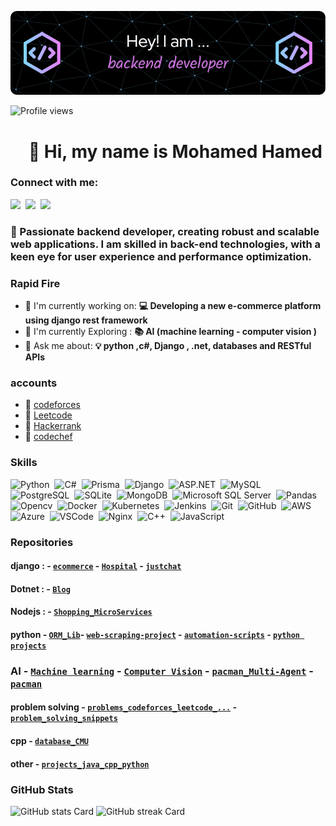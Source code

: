 ![👋 Hi, my name is Mohamed Hamed](https://github.com/MohamedHamed12/MohamedHamed12/blob/main/images/github-header-image1.png?raw=true)

![Profile views](https://komarev.com/ghpvc/?username=MohamedHamed12&label=Profile%20views&color=0e75b6&style=flat)

<div id="toc">
  <ul align="center" style="list-style: none">
    <summary>
      <h1>
        👋 Hi, my name is Mohamed Hamed
      </h1>
    </summary>
  </ul>
</div>

**<h3 align="left">Connect with me:</h3>** 
<p align="left"><a href="https://github.com/MohamedHamed12" target="_blank"><img src="https://img.shields.io/badge/GitHub-100000?style=for-the-badge&logo=github&logoColor=white" height="28" style="margin-right: 4px"></a> <a href="https://www.linkedin.com/in/mohamed-hamed-b0392b198" target="_blank"><img src="https://img.shields.io/badge/LinkedIn-0077B5?style=for-the-badge&logo=linkedin&logoColor=white" height="28" style="margin-right: 4px"></a> <a href="https://twitter.com/MohammedHamedHh" target="_blank"><img src="https://img.shields.io/badge/Twitter-000000?style=for-the-badge&logo=X&logoColor=white" height="28" style="margin-right: 4px"></a></p>

 **<h3 align="left">🚀 Passionate backend developer, creating robust and scalable web applications. I am skilled in back-end technologies, with a keen eye for user experience and performance optimization.</h3>**

**<h3 align="left">Rapid Fire</h3>**

- 💼 I'm currently working on: **💻 Developing a new e-commerce platform using django rest framework**
- 🌱 I'm currently Exploring : **📚 AI (machine learning - computer vision )**
- 💬 Ask me about: **💡 python ,c#, Django , .net, databases and RESTful APIs**


 **<h3 align="left">accounts</h3>**

- 🚀 [codeforces](https://codeforces.com/profile/Mohamed_Hamed)
- 🚀 [Leetcode](https://leetcode.com/Mohamed_Hamed/)
- 🚀 [Hackerrank](https://www.hackerrank.com/mh1779371)
- 🚀 [codechef](https://www.codechef.com/users/mohamed_hamed)
  
 **<h3 align="left">Skills</h3>**

<p align="left"><img src="https://cdn.jsdelivr.net/gh/devicons/devicon/icons/python/python-original.svg" height="32" alt="Python" style="margin-right: 4px"> <img src="https://cdn.jsdelivr.net/gh/devicons/devicon/icons/csharp/csharp-original.svg" height="32" alt="C#" style="margin-right: 4px"> <img src="https://cdn.jsdelivr.net/gh/devicons/devicon/icons/prisma/prisma-original.svg" height="32" alt="Prisma" style="margin-right: 4px"> <img src="https://cdn.jsdelivr.net/gh/devicons/devicon@latest/icons/django/django-plain.svg" height="32" alt="Django" style="margin-right: 4px"> <img src="https://cdn.jsdelivr.net/gh/devicons/devicon@latest/icons/dot-net/dot-net-original-wordmark.svg" height="32" alt="ASP.NET" style="margin-right: 4px"> <img src="https://cdn.jsdelivr.net/gh/devicons/devicon@latest/icons/mysql/mysql-original-wordmark.svg" height="32" alt="MySQL" style="margin-right: 4px"> <img src="https://cdn.jsdelivr.net/gh/devicons/devicon@latest/icons/postgresql/postgresql-original-wordmark.svg" height="32" alt="PostgreSQL" style="margin-right: 4px"> <img src="https://cdn.jsdelivr.net/gh/devicons/devicon@latest/icons/sqlite/sqlite-original-wordmark.svg" height="32" alt="SQLite" style="margin-right: 4px"> <img src="https://cdn.jsdelivr.net/gh/devicons/devicon@latest/icons/mongodb/mongodb-original-wordmark.svg" height="32" alt="MongoDB" style="margin-right: 4px"> <img src="https://cdn.jsdelivr.net/gh/devicons/devicon@latest/icons/microsoftsqlserver/microsoftsqlserver-original-wordmark.svg" height="32" alt="Microsoft SQL Server" style="margin-right: 4px"> <img src="https://cdn.jsdelivr.net/gh/devicons/devicon/icons/pandas/pandas-original-wordmark.svg" height="32" alt="Pandas" style="margin-right: 4px"> <img src="https://cdn.jsdelivr.net/gh/devicons/devicon@latest/icons/opencv/opencv-original-wordmark.svg" height="32" alt="Opencv" style="margin-right: 4px"> <img src="https://cdn.jsdelivr.net/gh/devicons/devicon@latest/icons/docker/docker-original-wordmark.svg" height="32" alt="Docker" style="margin-right: 4px"> <img src="https://cdn.jsdelivr.net/gh/devicons/devicon@latest/icons/kubernetes/kubernetes-original-wordmark.svg" height="32" alt="Kubernetes" style="margin-right: 4px"> <img src="https://cdn.jsdelivr.net/gh/devicons/devicon/icons/jenkins/jenkins-original.svg" height="32" alt="Jenkins" style="margin-right: 4px"> <img src="https://cdn.jsdelivr.net/gh/devicons/devicon@latest/icons/git/git-original-wordmark.svg" height="32" alt="Git" style="margin-right: 4px"> <img src="https://cdn.jsdelivr.net/gh/devicons/devicon@latest/icons/github/github-original-wordmark.svg" height="32" alt="GitHub" style="margin-right: 4px"> <img src="https://cdn.jsdelivr.net/gh/devicons/devicon@latest/icons/amazonwebservices/amazonwebservices-original-wordmark.svg" height="32" alt="AWS" style="margin-right: 4px"> <img src="https://cdn.jsdelivr.net/gh/devicons/devicon@latest/icons/azure/azure-original-wordmark.svg" height="32" alt="Azure" style="margin-right: 4px"> <img src="https://cdn.jsdelivr.net/gh/devicons/devicon@latest/icons/vscode/vscode-original.svg" height="32" alt="VSCode" style="margin-right: 4px"> <img src="https://cdn.jsdelivr.net/gh/devicons/devicon@latest/icons/nginx/nginx-original.svg" height="32" alt="Nginx" style="margin-right: 4px"> <img src="https://cdn.jsdelivr.net/gh/devicons/devicon/icons/cplusplus/cplusplus-plain.svg" height="32" alt="C++" style="margin-right: 4px"> <img src="https://cdn.jsdelivr.net/gh/devicons/devicon/icons/javascript/javascript-original.svg" height="32" alt="JavaScript" style="margin-right: 4px"></p>

 **<h3 align="left">Repositories</h3>**

 #### django : - [`ecommerce`](https://github.com/MohamedHamed12/Back-End) - [`Hospital`](https://github.com/MohamedHamed12/Hospital-Backend) - [`justchat`](https://github.com/MohamedHamed12/justchat)
 #### Dotnet : - [`Blog`](https://github.com/MohamedHamed12/Blog_dotnet)
 #### Nodejs : - [`Shopping_MicroServices`](https://github.com/MohamedHamed12/Shopping_MicroServices)
 #### python - [`ORM_Lib`](https://github.com/MohamedHamed12/MH_lib)-  [`web-scraping-project`](https://github.com/MohamedHamed12/web_scraping) - [`automation-scripts`](https://github.com/MohamedHamed12/automation-python) - [`python projects`](https://github.com/MohamedHamed12/python_projects)

  ### AI - [`Machine learning`](https://github.com/MohamedHamed12/machine_learning) -  [`Computer Vision`](https://github.com/MohamedHamed12/Computer_vision) - [`pacman_Multi-Agent`](https://github.com/MohamedHamed12/pacman_Multi-Agent) -  [`pacman`](https://github.com/MohamedHamed12/pacman)
  #### problem solving  - [`problems_codeforces_leetcode_...`](https://github.com/MohamedHamed12/problem_solving) - [`problem_solving_snippets`](https://github.com/MohamedHamed12/problem_solving_snippets)
  #### cpp - [`database_CMU`](https://github.com/MohamedHamed12/database_CMU)
  #### other - [`projects_java_cpp_python`](https://github.com/MohamedHamed12/projects_java_cpp_python)


 **<h3 align="left">GitHub Stats</h3>**

<p align="left">
  <img width="48%" src="https://github-readme-stats.vercel.app/api?username=MohamedHamed12&theme=react&hide_title=false&hide_rank=false&show_icons=false&include_all_commits=false&count_private=true&line_height=23" alt="GitHub stats Card" />
  <img width="48%" src="https://streak-stats.demolab.com/?user=MohamedHamed12&theme=react&hide_border=false&date_format=M+j%5B%2C+Y%5D&mode=daily&hide_total_contributions=false&hide_current_streak=false&hide_longest_streak=false&card_height=200" alt="GitHub streak Card" />

 
</p>
<!-- [![Mohamed's Top Langs](https://github-readme-stats.vercel.app/api/top-langs/?username=MohamedHamed12&layout=compact\&hide_progress=true)](https://github.com/anuraghazra/github-readme-stats) -->

